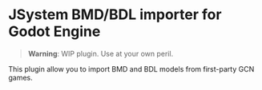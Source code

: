# JSystem BMD/BDL importer for Godot Engine
> **Warning**: WIP plugin. Use at your own peril.

This plugin allow you to import BMD and BDL models from first-party GCN games.
